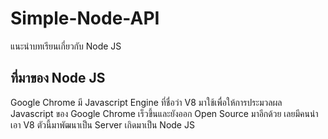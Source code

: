 # Simple-Node-API

แนะนำบทเรียนเกี่ยวกับ Node JS

## ที่มาของ Node JS 

Google Chrome มี Javascript Engine ที่ชื่อว่า V8 มาใช้เพื่อให้การประมวลผล Javascript ของ Google Chrome เร็วขึ้นและยังออก Open Source มาอีกด้วย เลยมีคนนำเอา V8 ตัวนี้มาพัฒนาเป็น Server เกิดมาเป็น Node JS
